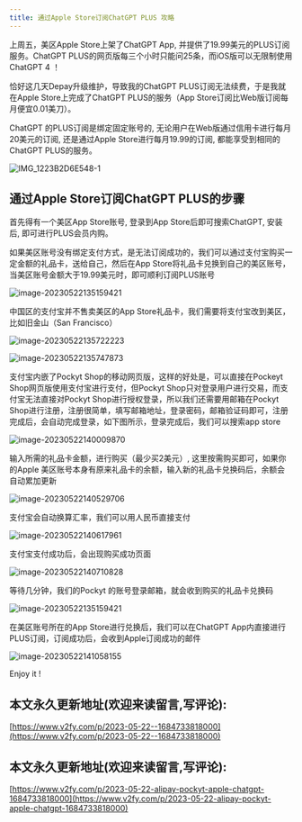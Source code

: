 ```yaml
---
title: 通过Apple Store订阅ChatGPT PLUS 攻略
---
```


上周五，美区Apple Store上架了ChatGPT App, 并提供了19.99美元的PLUS订阅服务。ChatGPT PLUS的网页版每三个小时只能问25条，而iOS版可以无限制使用ChatGPT 4 ！

恰好这几天Depay升级维护，导致我的ChatGPT PLUS订阅无法续费，于是我就在Apple Store上完成了ChatGPT PLUS的服务（App Store订阅比Web版订阅每月便宜0.01美刀）。

ChatGPT 的PLUS订阅是绑定固定账号的, 无论用户在Web版通过信用卡进行每月20美元的订阅, 还是通过Apple Store进行每月19.99的订阅, 都能享受到相同的ChatGPT PLUS的服务。



![IMG_1223B2D6E548-1](https://cdn.fangyuanxiaozhan.com/assets/1684734464281CD3P7JGi.jpeg)

## 通过Apple Store订阅ChatGPT PLUS的步骤

首先得有一个美区App Store账号, 登录到App Store后即可搜索ChatGPT, 安装后, 即可进行PLUS会员内购。



如果美区账号没有绑定支付方式，是无法订阅成功的，我们可以通过支付宝购买一定金额的礼品卡，送给自己，然后在App Store将礼品卡兑换到自己的美区账号，当美区账号金额大于19.99美元时，即可顺利订阅PLUS账号

![image-20230522135159421](https://cdn.fangyuanxiaozhan.com/assets/16847347198972n8QzGf4.png)

中国区的支付宝并不售卖美区的App Store礼品卡，我们需要将支付宝改到美区，比如旧金山（San Francisco）



![image-20230522135722223](https://cdn.fangyuanxiaozhan.com/assets/1684735042793MZ48YPFm.png)



![image-20230522135747873](https://cdn.fangyuanxiaozhan.com/assets/1684735068620X2xpFCra.png)

支付宝内嵌了Pockyt Shop的移动网页版，这样的好处是，可以直接在Pockeyt Shop网页版使用支付宝进行支付，但Pockyt Shop只对登录用户进行交易，而支付宝无法直接对Pockyt Shop进行授权登录，所以我们还需要用邮箱在Pockyt Shop进行注册，注册很简单，填写邮箱地址，登录密码，邮箱验证码即可，注册完成后，会自动完成登录，如下图所示，登录完成后，我们可以搜索app store

![image-20230522140009870](https://cdn.fangyuanxiaozhan.com/assets/1684735210615yFHpYE1A.png)



输入所需的礼品卡金额，进行购买（最少买2美元）, 这里按需购买即可，如果你的Apple 美区账号本身有原来礼品卡的余额，输入新的礼品卡兑换码后，余额会自动累加更新



![image-20230522140529706](https://cdn.fangyuanxiaozhan.com/assets/1684735530638sbHQdtcz.png)

支付宝会自动换算汇率，我们可以用人民币直接支付

![image-20230522140617961](https://cdn.fangyuanxiaozhan.com/assets/1684735578582zWfZfkxF.png)



支付宝支付成功后，会出现购买成功页面



![image-20230522140710828](https://cdn.fangyuanxiaozhan.com/assets/1684735631422syKJkSyR.png)



等待几分钟，我们的Pockyt 的账号登录邮箱，就会收到购买的礼品卡兑换码



![image-20230522135159421](https://cdn.fangyuanxiaozhan.com/assets/16847347198972n8QzGf4.png)



在美区账号所在的App Store进行兑换后，我们可以在ChatGPT App内直接进行PLUS订阅，订阅成功后，会收到Apple订阅成功的邮件



![image-20230522141058155](https://cdn.fangyuanxiaozhan.com/assets/1684735858990SiKR4HpW.png)





Enjoy it !





 

## 本文永久更新地址(欢迎来读留言,写评论):

[https://www.v2fy.com/p/2023-05-22--1684733818000](https://www.v2fy.com/p/2023-05-22--1684733818000)

## 本文永久更新地址(欢迎来读留言,写评论):

[https://www.v2fy.com/p/2023-05-22-alipay-pockyt-apple-chatgpt-1684733818000](https://www.v2fy.com/p/2023-05-22-alipay-pockyt-apple-chatgpt-1684733818000)
